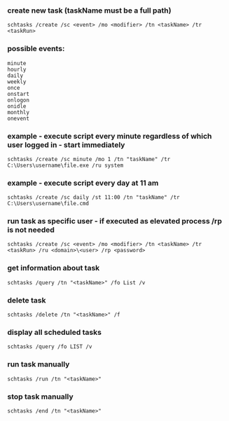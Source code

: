 ### create new task (taskName must be a full path)
```
schtasks /create /sc <event> /mo <modifier> /tn <taskName> /tr <taskRun>
```

### possible events:
```
minute
hourly
daily
weekly
once
onstart
onlogon
onidle
monthly
onevent
```

### example - execute script every minute regardless of which user logged in - start immediately
```
schtasks /create /sc minute /mo 1 /tn "taskName" /tr C:\Users\username\file.exe /ru system
```

### example - execute script every day at 11 am
```
schtasks /create /sc daily /st 11:00 /tn "taskName" /tr C:\Users\username\file.cmd
```

### run task as specific user - if executed as elevated process /rp is not needed
```
schtasks /create /sc <event> /mo <modifier> /tn <taskName> /tr <taskRun> /ru <domain>\<user> /rp <password>
```

### get information about task
```
schtasks /query /tn "<taskName>" /fo List /v
```

### delete task
```
schtasks /delete /tn "<taskName>" /f
```

### display all scheduled tasks
```
schtasks /query /fo LIST /v
```

### run task manually
```
schtasks /run /tn "<taskName>"
```

### stop task manually
```
schtasks /end /tn "<taskName>"
```

